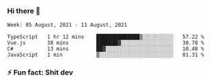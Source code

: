 ### Hi there 👋
<!--START_SECTION:waka-->
```text
Week: 05 August, 2021 - 11 August, 2021

TypeScript   1 hr 12 mins    ██████████████▒░░░░░░░░░░   57.22 % 
Vue.js       38 mins         ███████▓░░░░░░░░░░░░░░░░░   30.78 % 
C#           13 mins         ██▓░░░░░░░░░░░░░░░░░░░░░░   10.48 % 
JavaScript   1 min           ▒░░░░░░░░░░░░░░░░░░░░░░░░   01.31 % 
```
<!--END_SECTION:waka-->
<!--
**TG4LAaron/TG4LAaron** is a ✨ _special_ ✨ repository because its `README.md` (this file) appears on your GitHub profile.

Here are some ideas to get you started:

- 🔭 I’m currently working on ...
- 🌱 I’m currently learning ...
- 👯 I’m looking to collaborate on ...
- 🤔 I’m looking for help with ...
- 💬 Ask me about ...
- 📫 How to reach me: ...
- 😄 Pronouns: ...
- ⚡ Fun fact: ...
-->
### ⚡ Fun fact: Shit dev
